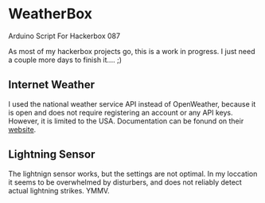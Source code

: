 # WeatherBox
Arduino Script For Hackerbox 087

As most of my hackerbox projects go, this is a work in progress.  I just need a couple more days to finish it.... ;)

## Internet Weather
I used the national weather service API instead of OpenWeather, because it is open and does not require registering an account or any API keys.  However, it is limited to the USA.  Documentation can be fonund on their [website](https://www.weather.gov/documentation/services-web-api#/default/alerts_active).

## Lightning Sensor
The lightnign sensor works, but the settings are not optimal.  In my loccation it seems to be overwhelmed by disturbers, and does not reliably detect actual lightning strikes.  YMMV.
